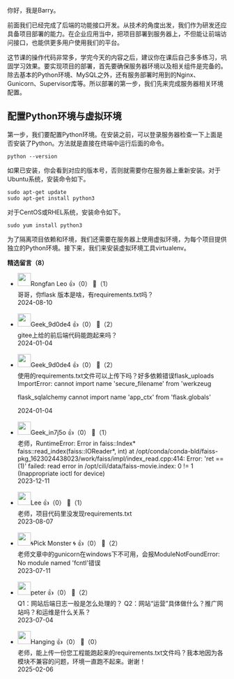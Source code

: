 你好，我是Barry。

前面我们已经完成了后端的功能接口开发。从技术的角度出发，我们作为研发还应具备项目部署的能力。在企业应用当中，把项目部署到服务器上，不但能让前端访问接口，也能供更多用户使用我们的平台。

这节课的操作代码非常多，学完今天的内容之后，建议你在课后自己多多练习，巩固学习效果。要实现项目的部署，首先要确保服务器环境以及相关组件是完备的。除去基本的Python环境、MySQL之外，还有服务部署时用到的Nginx、Gunicorn、Supervisor库等。所以部署的第一步，我们先来完成服务器相关环境配置。

## 配置Python环境与虚拟环境

第一步，我们要配置Python环境。在安装之前，可以登录服务器检查一下上面是否安装了Python。方法就是直接在终端中运行后面的命令。

```plain
python --version
```

如果已安装，你会看到对应的版本号，否则就需要你在服务器上重新安装。对于Ubuntu系统，安装命令如下。

```plain
sudo apt-get update  
sudo apt-get install python3
```

对于CentOS或RHEL系统，安装命令如下。

```plain
sudo yum install python3
```

为了隔离项目依赖和环境，我们还需要在服务器上使用虚拟环境，为每个项目提供独立的Python环境。接下来，我们来安装虚拟环境工具virtualenv。
<div><strong>精选留言（8）</strong></div><ul>
<li><img src="https://static001.geekbang.org/account/avatar/00/1a/85/4e/1cecdfba.jpg" width="30px"><span>Rongfan Leo</span> 👍（0） 💬（1）<div>哥哥，你flask 版本是啥，有requirements.txt吗？
</div>2024-08-10</li><br/><li><img src="" width="30px"><span>Geek_9d0de4</span> 👍（0） 💬（2）<div>gitee上给的前后端代码能跑起来吗？</div>2024-01-04</li><br/><li><img src="" width="30px"><span>Geek_9d0de4</span> 👍（0） 💬（2）<div>使用的requirements.txt文件可以上传下吗？好多依赖错误flask_uploads ImportError: cannot import name &#39;secure_filename&#39; from &#39;werkzeug

flask_sqlalchemy cannot import name &#39;app_ctx&#39; from &#39;flask.globals&#39;</div>2024-01-04</li><br/><li><img src="http://thirdwx.qlogo.cn/mmopen/vi_32/XxMiatkEbd8CrMgKk3NHzEhA2rQvNq2TgnOey35DOWLPpRh39MugzzE4M324pEsmg2JbGiazhVBt9rNZZvapgnicg/132" width="30px"><span>Geek_in7j5o</span> 👍（0） 💬（1）<div>老师，RuntimeError: Error in faiss::Index* faiss::read_index(faiss::IOReader*, int) at &#47;opt&#47;conda&#47;conda-bld&#47;faiss-pkg_1623024438023&#47;work&#47;faiss&#47;impl&#47;index_read.cpp:414: Error: &#39;ret == (1)&#39; failed: read error in &#47;opt&#47;cili&#47;data&#47;faiss-movie.index: 0 != 1 (Inappropriate ioctl for device)</div>2023-12-11</li><br/><li><img src="https://static001.geekbang.org/account/avatar/00/10/2d/86/07a10be2.jpg" width="30px"><span>Lee</span> 👍（0） 💬（1）<div>老师，项目代码里没发现requirements.txt</div>2023-08-07</li><br/><li><img src="https://static001.geekbang.org/account/avatar/00/11/69/cc/747c7629.jpg" width="30px"><span>🌀Pick Monster 🌀</span> 👍（0） 💬（2）<div>老师文章中的gunicorn在windows下不可用，会报ModuleNotFoundError: No module named &#39;fcntl&#39;错误</div>2023-07-11</li><br/><li><img src="https://static001.geekbang.org/account/avatar/00/10/25/87/f3a69d1b.jpg" width="30px"><span>peter</span> 👍（0） 💬（2）<div>Q1：网站后端日志一般是怎么处理的？
Q2：网站“运营”具体做什么？推广网站吗？和运维是什么关系？</div>2023-07-04</li><br/><li><img src="https://static001.geekbang.org/account/avatar/00/1b/c4/1b/4583ff87.jpg" width="30px"><span>Hanging</span> 👍（0） 💬（0）<div>老师，能上传一份您工程能跑起来的requirements.txt文件吗？我本地因为各模块不兼容的问题，环境一直跑不起来。谢谢！</div>2025-02-06</li><br/>
</ul>